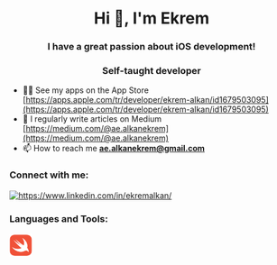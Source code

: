 <h1 align="center">Hi 👋, I'm Ekrem</h1>
<h3 align="center">I have a great passion about iOS development!</h3>
<h3 align="center">Self-taught developer</h3>

- 👨‍💻 See my apps on the App Store [https://apps.apple.com/tr/developer/ekrem-alkan/id1679503095](https://apps.apple.com/tr/developer/ekrem-alkan/id1679503095)
- 📝 I regularly write articles on Medium [https://medium.com/@ae.alkanekrem](https://medium.com/@ae.alkanekrem)
- 📫 How to reach me **ae.alkanekrem@gmail.com**

<h3 align="left">Connect with me:</h3>
<p align="left">
<a href="https://www.linkedin.com/in/ekremalkan/" target="blank"><img align="center" src="https://raw.githubusercontent.com/rahuldkjain/github-profile-readme-generator/master/src/images/icons/Social/linked-in-alt.svg" alt="https://www.linkedin.com/in/ekremalkan/" height="30" width="40" /></a>
</p>

<h3 align="left">Languages and Tools:</h3>
<p align="left"> <a href="https://developer.apple.com/swift/" target="_blank" rel="noreferrer"> <img src="https://raw.githubusercontent.com/devicons/devicon/master/icons/swift/swift-original.svg" alt="swift" width="40" height="40"/> </a> </p>
